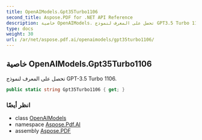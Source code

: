 ```yaml
---
title: OpenAIModels.Gpt35Turbo1106
second_title: Aspose.PDF for .NET API Reference
description: خاصية OpenAIModels. تحصل على المعرف لنموذج GPT3.5 Turbo 1106
type: docs
weight: 30
url: /ar/net/aspose.pdf.ai/openaimodels/gpt35turbo1106/
---
```

## خاصية OpenAIModels.Gpt35Turbo1106

تحصل على المعرف لنموذج GPT-3.5 Turbo 1106.

```csharp
public static string Gpt35Turbo1106 { get; }
```

### انظر أيضًا

* class [OpenAIModels](../)
* namespace [Aspose.Pdf.AI](../../../aspose.pdf.ai/)
* assembly [Aspose.PDF](../../../)